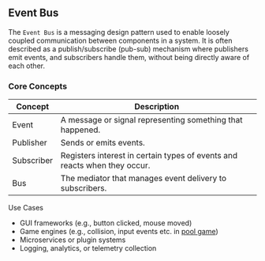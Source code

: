 
## Event Bus

The `Event Bus` is a messaging design pattern used to enable loosely coupled
communication between components in a system. It is often described as a
publish/subscribe (pub-sub) mechanism where publishers emit events, and
subscribers handle them, without being directly aware of each other.


### Core Concepts

|Concept	|Description|
|--|--|
|Event	|A message or signal representing something that happened.|
|Publisher	|Sends or emits events.|
|Subscriber	|Registers interest in certain types of events and reacts when they occur.|
|Bus	|The mediator that manages event delivery to subscribers.|


Use Cases
- GUI frameworks (e.g., button clicked, mouse moved)
- Game engines (e.g., collision, input events etc. in [pool game](./pool/))
- Microservices or plugin systems
- Logging, analytics, or telemetry collection
